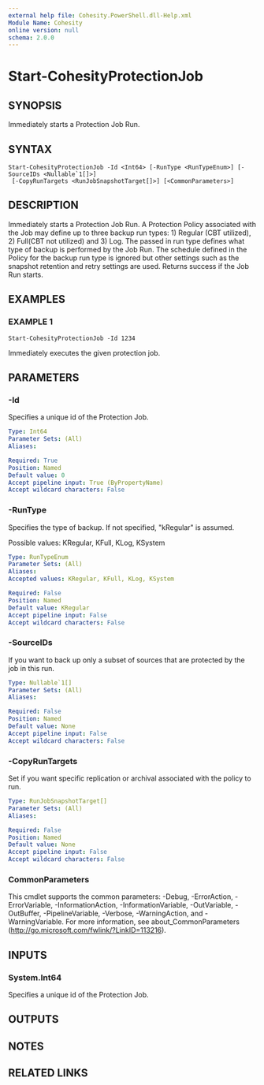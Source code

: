 ```yaml
---
external help file: Cohesity.PowerShell.dll-Help.xml
Module Name: Cohesity
online version: null
schema: 2.0.0
---
```


# Start-CohesityProtectionJob

## SYNOPSIS

Immediately starts a Protection Job Run.

## SYNTAX

```
Start-CohesityProtectionJob -Id <Int64> [-RunType <RunTypeEnum>] [-SourceIDs <Nullable`1[]>]
 [-CopyRunTargets <RunJobSnapshotTarget[]>] [<CommonParameters>]
```

## DESCRIPTION

Immediately starts a Protection Job Run. A Protection Policy associated with the Job may define up to three backup run types: 1\) Regular \(CBT utilized\), 2\) Full\(CBT not utilized\) and 3\) Log. The passed in run type defines what type of backup is performed by the Job Run. The schedule defined in the Policy for the backup run type is ignored but other settings such as the snapshot retention and retry settings are used. Returns success if the Job Run starts.

## EXAMPLES

### EXAMPLE 1

```text
Start-CohesityProtectionJob -Id 1234
```

Immediately executes the given protection job.

## PARAMETERS

### -Id

Specifies a unique id of the Protection Job.

```yaml
Type: Int64
Parameter Sets: (All)
Aliases:

Required: True
Position: Named
Default value: 0
Accept pipeline input: True (ByPropertyName)
Accept wildcard characters: False
```

### -RunType

Specifies the type of backup. If not specified, "kRegular" is assumed.

Possible values: KRegular, KFull, KLog, KSystem

```yaml
Type: RunTypeEnum
Parameter Sets: (All)
Aliases:
Accepted values: KRegular, KFull, KLog, KSystem

Required: False
Position: Named
Default value: KRegular
Accept pipeline input: False
Accept wildcard characters: False
```

### -SourceIDs

If you want to back up only a subset of sources that are protected by the job in this run.

```yaml
Type: Nullable`1[]
Parameter Sets: (All)
Aliases:

Required: False
Position: Named
Default value: None
Accept pipeline input: False
Accept wildcard characters: False
```

### -CopyRunTargets

Set if you want specific replication or archival associated with the policy to run.

```yaml
Type: RunJobSnapshotTarget[]
Parameter Sets: (All)
Aliases:

Required: False
Position: Named
Default value: None
Accept pipeline input: False
Accept wildcard characters: False
```

### CommonParameters
This cmdlet supports the common parameters: -Debug, -ErrorAction, -ErrorVariable, -InformationAction, -InformationVariable, -OutVariable, -OutBuffer, -PipelineVariable, -Verbose, -WarningAction, and -WarningVariable. For more information, see about_CommonParameters (http://go.microsoft.com/fwlink/?LinkID=113216).

## INPUTS

### System.Int64

Specifies a unique id of the Protection Job.

## OUTPUTS

## NOTES

## RELATED LINKS

